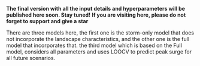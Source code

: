 ****The final version with all the input details and hyperparameters will be published here soon. Stay tuned!****
****If you are visiting here, please do not forget to support and give a star****


There are three models here, the first one is the storm-only model that does not incorporate the landscape characteristics, and the other one is the full model that incorporates that.
the third model which is based on the Full model, considers all parameters and uses LOOCV to predict peak surge for all future scenarios.
